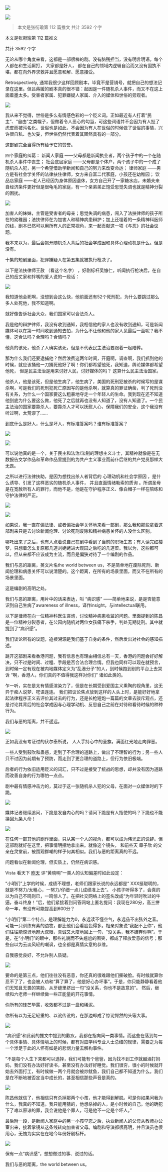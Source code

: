 ![](./images/img_001.png)

![](./images/img_002.jpeg)

> 本文是张衔瑜第 112 篇推文 共计 3592 个字

本文是张衔瑜第 112 篇推文

共计 3592 个字

无论从哪个角度来看，这都是一部很棒的剧。没有脑残担当，没有明言明语。每个人都在和生活厮打， 大家都是好人， 都在自己的领域内逻辑自洽而又没有固执不堪，都在向外界求救并且愿意和解、愿意接受。

Retrospectively, 通常我很少这样回顾剧本，毕竟不是营销号，就把自己的想法记录在这里。但吕蒔媛的剧本真的很不错：起因是一件随机杀人事件，而又不在这上面着墨太多。受害者家属、犯罪嫌疑人家属、介入的媒体和世俗的旁观者。

![](./images/img_003.png)

我从来不觉得，世俗是多么有情感色彩的一个贬义词。正如最近有人打着“民主”、“自由”之类幌子，但做着令人恶心的勾当，可这些词语并不会因为有人扯了虎皮而被污名化。世俗也是如此，不会因为有人在世俗的时候做了世俗的事情，兴许很自私、也欠妥，但世俗仍然代表着其固然具有的一部分。

这部剧完全当得所有给予它的赞誉。

四个家庭的纠葛： 新闻人家庭 ——父母都是新闻执业者，两个孩子中的一个在随机杀人事件中丧生； 社会底层家庭 ——父母都是个体户，两个孩子中的一个成了随机杀人犯，另一个希望借助学新闻和自己的努力来改变命运； 律师家庭 ——男方是有社会学关怀的法律扶住律师，女方来自富二代家庭，小孩还在幼稚园； 饮品店家庭 ——老人已经因为身体原因退休，女方自己开了一家糖水店，未婚夫来自经济条件更好但是很龟毛的家庭，有一个亲弟弟正饱受思觉失调也就是精神分裂的困扰。

![](./images/img_004.png)

加害人的妹妹，主管是受害者的母亲；思觉失调的病患，闯入了法扶律师的孩子所在的幼稚园；法扶律师在为加害人和精神病患辩护；加上还埋着的一条精神科医师的线，剧本已然可以用所有人的正常视角，来一起贡献这一项《与恶》的社会议题。

我本来以为，最后会揭开随机杀人背后的社会学成因和具体心理动机是什么。但是没有。

十集的短剧里面，犯罪嫌疑人在第五集就被执行枪决了。

以下是法扶律师王赦 （看这个名字） ，好剧标杆吴慷仁，听闻执行枪决后，在自己的岳丈家和拌嘴的爱人说的一段话：

![](./images/img_005.jpeg)

我知道他会死啊，没想到会这么快，他前面还有52个死刑犯，为什么要跳过那么多人处死他，我不知道啊。

就好像告诉社会大众，我们国家可以合法杀人。

我是他的辩护律师，我没有收到通知，我相信他的家人也没有收到通知，可是新闻媒体可以在第一时间收到通知去拍，为什么不让他和他的家人见最后一面呢？我不懂，这合法吗？合理吗？合情吗？

他真的该死，他杀了人确实该死，但是不代表民主法治要跟着一起陪葬。

那为什么我们还要逮捕他？然后浪费这两年时间，开庭啊，调查啊，我们抓到他的时候，就应该捅他一刀捅死他好了啊！你们都希望他死，我知道，舆论媒体都希望他死， 但是民主法治是用来讨好人民，讨好媒体的吗？ 这算什么民主法治国家。

他杀人，他是该死，但是他生病了，他生病了，美国的死刑犯被杀的时候写的是谋杀啊，可是我们的死刑犯死亡原因写的是他杀啊，就算真的罪证确凿，判了死刑没有关系，为什么一个国家要这么粗暴地夺走一个年轻人的生命。我到现在还不知道他到底为什么要这么做，他死了之后就再也没有人知道了，没有人知道了。一个民主法治的国家要靠杀人，要靠杀人才可以抚慰人心，保障我们的安全，这个我没有听过啊，太荒谬了……

到底什么是好人，什么是坏人，有标准答案吗？谁有标准答案？

![](./images/img_006.png)

![](./images/img_007.png)

可以说他真的是一个，关于民主和法治/法制的理想主义斗士，其精神就像是在无数报告文学作品和革命作品里提到的为共产主义事业而前仆后继的共产党员那样大无畏。

之所以进行法律扶助，是因为想找出杀人者背后的 心理动机和社会学原因 ，是什么诱导、引发了这样恶劣的随机杀人事件， 并且直面情绪勒索的质询 。所谓圣母是在宽赦所有人的罪行，而他不是，他是在守护程序正义、像白帽子一样在陪练和守护法律的严正。

![](./images/img_008.png)

![](./images/img_009.jpeg)

如果说，我一直在偏法律、或者偏社会学关怀地来看一部剧，那么我和那些拿着这部剧来只是去讨论新闻伦理、讨论死刑废除和精神病患关怀的人没什么区别。

哪吒出来了之后，也有人点着说自己在剧中看到了当前的职场生态；有人读完红楼梦，只想着怎么复原那几道刘姥姥进大观园之后吃的几道菜。我以为，这些都可以，但从来都不应该成为主流，而且是偏狭对待了一个编剧的作品。

我们与恶的距离，英文片名the world between us，不是简单地在废除死刑、新闻伦理和病患关怀可以说清楚的。这个距离，在所有的场景里面，而又不在所有的场景里面。

这是编剧的高明之处。

我们与恶的距离，用片中的话来表达，叫 “病识感” ——简单地来说，是是否能意识到自己生病了awareness of illness，译作insight，与intellectual联用。

以下是律师在向一位精神科医生咨询，讨论精神病患收监的问题。里面提到的陈昌是一位精神分裂患者，在公园内随机对两位女孩痛下杀手，判处无期徒刑。其中就提到了“病识感”。

我们谈论所有的议题，追根溯源是我们基于自身的条件，然后发出对社会的感知描述。

跳开这部剧来看香港问题，我有信息也有理由相信总有一天，香港的问题会好好解决，只不过是时间、过程、手段是否合法合理合情。但我也同样可以现在就预言，到时候一定有现在被内地媒体定义为“乱港分子”的人，到时候跑到别的平台上去哭诉 “啊，香港人，你们真的不值得我这样对你们” 诸如此类的。

乍一听，实在是太有情感渲染力了，但是在长期受到爱国主义熏陶的视角里，这无异于痴人说梦、呓语连连。 我们把议论焦点放到这样的人头上时，是能好好地拿起法律程序正义去评价其过去的行为，还是长枪短炮一篇篇的文章去驳斥观点，还是讨论其背后的社会学成因与心理学动机、反思自己之前在对待和看待时候的种种行为。

我们与恶的距离，并不遥远。

![](./images/img_010.jpeg)

正如我没有考证过的伏尔泰所说， 人人手持心中的圣旗，满面红光地走向罪恶。

一些人受到鼓吹和蛊惑，走到了不合理的道路上，做出了不理智的行为；另一些人只不过因为前期有了预防，而走到了更合理的道路上，但行为依旧极端。

后者的行为依旧适用贬义的词汇，只不过是接受了统战的思想，却并没有因为道路而改善自身的行为哪怕一点点。

剧中最有情感冲击力的，莫过于这一张随机杀人犯的父母，在面对一众媒体时的下跪。

![](./images/img_011.png)

媒体记者继续追问，下跪是发自内心的吗？请问下跪是有人指使的吗？下跪也不能换回九条人命！

![](./images/img_012.jpeg)

在任何一部其他的剧作里面，只从某一个人的视角，都可以成为伟光正的说辞。但这部剧就好在这里，把事情明摆地拿出来。就像这个镜头， 和前些天 章子欣 的父亲在灵堂前，被围观群嘲的样子何其相似。我们与恶的距离真的不远。

问题看似在新闻伦理，但实质上，仍然在病识感。

Vista 看天下 [昨天](https://mp.weixin.qq.com/s?__biz=MjM5NDA5NDcyMA==&mid=2651731673&idx=1&sn=fb5c446409dd73b54efce083ac118f29&scene=21#wechat_redirect) 评“黄晓明”一类人的认知偏差时如此设定：

“小明们”上学的时候，成绩不理想，老师们跟家长说的永远都是“ XXX挺聪明的，就是不努力/太粗心，一努力/仔细一点儿成绩准上去”。 小孩子听得多了，会真的以为自己不鸣则已，一鸣惊人了。在把社交网络上的签名改成“为年轻时吹过的牛逼，奋斗终身！”后，他们紧接着到问答网站上匿名提问：我现在280分，高三拼命一年，有没有可能提高到600分？

“小明们”第二个特点，是理解能力为0，永远读不懂空气，永远品不出弦外之音。可能一只训练有素的边牧，都比他们会看脸色得多。相亲对象说“我配不上你”，他们往往能惊讶地瞪大双眼，真诚又大度地回上一句，“没关系，我不嫌弃你啊”。于是，在“小明们”的眼中，那些礼貌而不失尴尬的围笑，都成了释放爱意的信号；那些自以为云淡风轻的嘲讽，也全都是真情实意的恭维。

自我感觉良好，不允许别人质疑。

![](./images/img_013.jpeg)

要命的是第三点，他们往往没有恶意，你还真的很难跟他们撕破脸。有时候就算你忍不了了，也会被人劝和“算了算了，他是好心办坏事”。于是，你只能静静看着他们无知且无畏的笑脸，从牙缝里挤出一句“没关系，你也不是故意的”。 然后，继续和六老师一样继续做一些正能量的开花事情。

你所有的锋芒毕露，收效都不过是一盘和稀泥。

你所有以为无足轻重的、以讹传讹的，在那边却成了惊诧愕然的头等大事。

![](./images/img_014.jpeg)

“病识感”和此前的推文中提到的歉疚，我都在指向同一类事情。而这些在落到每一个具体事情、具体情境上的时候，都有对应学科专业人士总结的规律，需要之为每一个涉足于此的人怀有如是的悲悯力量去解构事件。

“不是每个人生下来都可以选择，我们可能有个爸爸，因为找不到工作就酗酒打妈妈，我们没有办法好好读书，甚至没有办法好好睡觉。我们很穷，很小的时候就开始去外面打工，有时候做一两个月就会被炒鱿鱼，我们自己都不知道为什么。我们是在不断地被否定当中成长的，甚至相信那些声音是真的。

![](./images/img_015.jpeg)

陈昌他就信了，他相信只有杀掉那两个小孩，他才能得到解脱。可是你如果问我为什么，我真的不知道。我只能用猜的，他想杀掉的人，是小时候的自己。他的确犯下了难以原谅的罪，我会说他是个罪人，可是他不一定是个坏人。”

最后附一段，是新闻人家庭中的另一小孩早恋之后，执业新闻人的父母从教师办公室出来，接着掌镜从这条线转向加害者父母。编剧和导演都很高明，并且演员也很用心，无愧为实实在在地今年份好剧标杆。

![](./images/img_016.jpeg)

保有一点“病识感”，想想做过的事、说过的话。

我们与恶的距离，the world between us。
